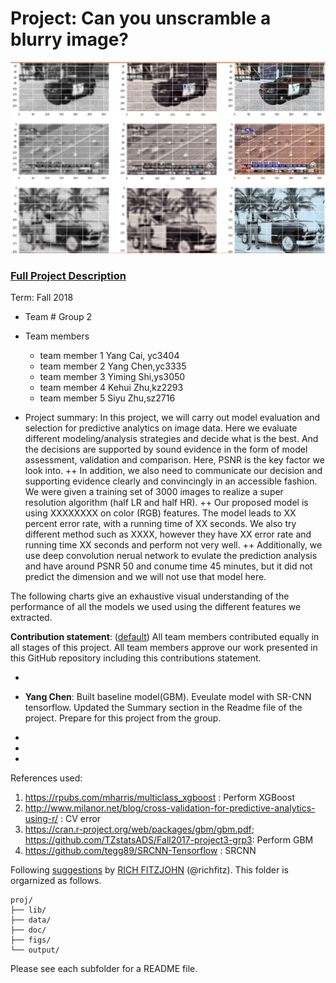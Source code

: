 ﻿# Project: Can you unscramble a blurry image? 
![image](figs/example.png)

### [Full Project Description](doc/project3_desc.md)

Term: Fall 2018

+ Team # Group 2
+ Team members
	+ team member 1 Yang Cai, yc3404
	+ team member 2 Yang Chen,yc3335
	+ team member 3 Yiming Shi,ys3050
	+ team member 4 Kehui Zhu,kz2293
	+ team member 5 Siyu Zhu,sz2716

+ Project summary: In this project, we will carry out model evaluation and selection for predictive analytics on image data. Here we evaluate different modeling/analysis strategies and decide what is the best. And the decisions are supported by sound evidence in the form of model assessment, validation and comparison. Here, PSNR is the key factor we look into. 
++ In addition, we also need to communicate our decision and supporting evidence clearly and convincingly in an accessible fashion. We were given a training set of 3000 images to realize a super resolution algorithm (half LR and half HR). 
++ Our proposed model is using XXXXXXXX on color (RGB) features. The model leads to XX percent error rate, with a running time of XX seconds. We also try different method such as XXXX, however they have XX error rate and running time XX seconds and perform not very well. 
++ Additionally, we use deep convolution nerual network to evulate the prediction analysis and have around PSNR 50 and conume time 45 minutes, but it did not predict the dimension and we will not use that model here.


 The following charts give an exhaustive visual understanding of the performance of all the models we used using the different features we extracted.

	
**Contribution statement**: ([default](doc/a_note_on_contributions.md)) All team members contributed equally in all stages of this project. All team members approve our work presented in this GitHub repository including this contributions statement. 


+

+ **Yang Chen**: Built baseline model(GBM). Eveulate model with SR-CNN tensorflow. Updated the Summary section in the Readme file of the project. Prepare for this project from the group.

+

+

+


References used:
1.  https://rpubs.com/mharris/multiclass_xgboost : Perform XGBoost
2.  http://www.milanor.net/blog/cross-validation-for-predictive-analytics-using-r/ :  CV error
3.  https://cran.r-project.org/web/packages/gbm/gbm.pdf; https://github.com/TZstatsADS/Fall2017-project3-grp3:  Perform GBM
4.  https://github.com/tegg89/SRCNN-Tensorflow :  SRCNN



Following [suggestions](http://nicercode.github.io/blog/2013-04-05-projects/) by [RICH FITZJOHN](http://nicercode.github.io/about/#Team) (@richfitz). This folder is orgarnized as follows.

```
proj/
├── lib/
├── data/
├── doc/
├── figs/
└── output/
```

Please see each subfolder for a README file.
